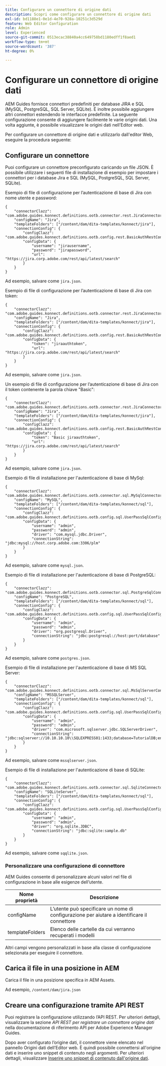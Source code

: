 ```yaml
---
title: Configurare un connettore di origine dati
description: Scopri come configurare un connettore di origine dati
exl-id: bd1188e1-0e1d-4e70-928a-10251c3d529d
feature: Web Editor Configuration
role: Admin
level: Experienced
source-git-commit: 0513ecac38840a4cc649758bd1180edff1f8aed1
workflow-type: tm+mt
source-wordcount: '387'
ht-degree: 0%

---
```


# Configurare un connettore di origine dati

AEM Guides fornisce connettori predefiniti per database JIRA e SQL (MySQL, PostgreSQL, SQL Server, SQLite). È inoltre possibile aggiungere altri connettori estendendo le interfacce predefinite. La seguente configurazione consente di aggiungere facilmente le varie origini dati. Una volta aggiunte, è possibile visualizzare le origini dati nell’Editor web.

Per configurare un connettore di origine dati e utilizzarlo dall&#39;editor Web, eseguire la procedura seguente:

## Configurare un connettore

Puoi configurare un connettore preconfigurato caricando un file JSON. È possibile utilizzare i seguenti file di installazione di esempio per impostare i connettori per i database Jira e SQL (MySQL, PostgreSQL, SQL Server, SQLite).

Esempio di file di configurazione per l’autenticazione di base di Jira con nome utente e password:

```
{
	"connectorClazz": "com.adobe.guides.konnect.definitions.ootb.connector.rest.JiraConnector",
	"configName": "Jira",
	"templateFolders": ["/content/dam/dita-templates/konnect/jira"],
	"connectionConfig": {
		"configClazz": "com.adobe.guides.konnect.definitions.ootb.config.rest.BasicAuthRestConfig",
		"configData": {
			"username": "jirausername",
			"password": "jirapassword",
			"url": "https://jira.corp.adobe.com/rest/api/latest/search"
		}
	}
}
```

Ad esempio, salvare come `jira.json`.

Esempio di file di configurazione per l’autenticazione di base di Jira con token:

```
{
	"connectorClazz": "com.adobe.guides.konnect.definitions.ootb.connector.rest.JiraConnector",
	"configName": "Jira",
	"templateFolders": ["/content/dam/dita-templates/konnect/jira"],
	"connectionConfig": {
		"configClazz": "com.adobe.guides.konnect.definitions.ootb.config.rest.BasicAuthRestConfig",
		"configData": {
			"token": "jiraauthtoken",
			"url": "https://jira.corp.adobe.com/rest/api/latest/search"
		}
	}
}
```

Ad esempio, salvare come `jira.json`.

Un esempio di file di configurazione per l’autenticazione di base di Jira con il token contenente la parola chiave &quot;Basic&quot;:

```
{
	"connectorClazz": "com.adobe.guides.konnect.definitions.ootb.connector.rest.JiraConnector",
	"configName": "Jira",
	"templateFolders": ["/content/dam/dita-templates/konnect/jira"],
	"connectionConfig": {
		"configClazz": "com.adobe.guides.konnect.definitions.ootb.config.rest.BasicAuthRestConfig",
		"configData": {
			"token": "Basic jiraauthtoken",
			"url": "https://jira.corp.adobe.com/rest/api/latest/search"
		}
	}
}
```

Ad esempio, salvare come `jira.json`.

Esempio di file di installazione per l&#39;autenticazione di base di MySql:

```
{
	"connectorClazz": "com.adobe.guides.konnect.definitions.ootb.connector.sql.MySqlConnector",
	"configName": "MySQL",
	"templateFolders": ["/content/dam/dita-templates/konnect/sql"],
	"connectionConfig": {
		"configClazz": "com.adobe.guides.konnect.definitions.ootb.config.sql.UserPassSqlConfig",
		"configData": {
			"username": "admin",
			"password": "admin",
			"driver": "com.mysql.jdbc.Driver",
			"connectionString": "jdbc:mysql://host.corp.adobe.com:3306/plm"
		}
	}
}
```

Ad esempio, salvare come `mysql.json`.

Esempio di file di installazione per l&#39;autenticazione di base di PostgreSQL:

```
{
	"connectorClazz": "com.adobe.guides.konnect.definitions.ootb.connector.sql.PostgreSqlConnector",
	"configName": "PostgreSQL",
	"templateFolders": ["/content/dam/dita-templates/konnect/sql"],
	"connectionConfig": {
		"configClazz": "com.adobe.guides.konnect.definitions.ootb.config.sql.UserPassSqlConfig",
		"configData": {
			"username": "admin",
			"password": "admin",
			"driver": "org.postgresql.Driver",
			"connectionString": "jdbc:postgresql://host:port/database"
		}
	}
}
```

Ad esempio, salvare come `postgres.json`.

Esempio di file di installazione per l&#39;autenticazione di base di MS SQL Server:

```
{
	"connectorClazz": "com.adobe.guides.konnect.definitions.ootb.connector.sql.MsSqlServerConnector",
	"configName": "MSSQLServer",
	"templateFolders": ["/content/dam/dita-templates/konnect/sql"],
	"connectionConfig": {
		"configClazz": "com.adobe.guides.konnect.definitions.ootb.config.sql.UserPassSqlConfig",
		"configData": {
			"username": "admin",
			"password": "admin",
			"driver": "com.microsoft.sqlserver.jdbc.SQLServerDriver",
			"connectionString": "jdbc:sqlserver://10.10.10.10\\SQLEXPRESS01:1433;database=TutorialDB;encrypt=false;trustServerCertificate=true"
		}
	}
}
```

Ad esempio, salvare come `mssqlserver.json`.

Esempio di file di installazione per l&#39;autenticazione di base di SQLite:

```
{
	"connectorClazz": "com.adobe.guides.konnect.definitions.ootb.connector.sql.SqliteConnector",
	"configName": "SQLiteServer",
	"templateFolders": ["/content/dam/dita-templates/konnect/sql"],
	"connectionConfig": {
		"configClazz": "com.adobe.guides.konnect.definitions.ootb.config.sql.UserPassSqlConfig",
		"configData": {
			"username": "admin",
			"password": "admin",
			"driver": "org.sqlite.JDBC",
			"connectionString": "jdbc:sqlite:sample.db"
		}
	}
}
```

Ad esempio, salvare come `sqqlite.json`.

### Personalizzare una configurazione di connettore

AEM Guides consente di personalizzare alcuni valori nel file di configurazione in base alle esigenze dell’utente.

| Nome proprietà | Descrizione |
|---|---|
| configName | L’utente può specificare un nome di configurazione per aiutare a identificare il connettore |
| templateFolders | Elenco delle cartelle da cui verranno recuperati i modelli |

Altri campi vengono personalizzati in base alla classe di configurazione selezionata per eseguire il connettore.

## Carica il file in una posizione in AEM

Carica il file in una posizione specifica in AEM Assets.

Ad esempio, `/content/dam/jira.json`

## Creare una configurazione tramite API REST

Puoi registrare la configurazione utilizzando l’API REST. Per ulteriori dettagli, visualizzare la sezione *API REST per registrare un connettore origine dati* nella documentazione di riferimento API per Adobe Experience Manager Guides.

Dopo aver configurato l’origine dati, il connettore viene elencato nel pannello Origini dati dell’Editor web. È quindi possibile connettersi all&#39;origine dati e inserire uno snippet di contenuto negli argomenti. Per ulteriori dettagli, visualizzare [Inserire uno snippet di contenuto dall&#39;origine dati](../user-guide/web-editor-content-snippet.md).

